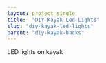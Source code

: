 ```yaml
---
layout: project_single
title:  "DIY Kayak Led Lights"
slug: "diy-kayak-led-lights"
parent: "diy-kayak-hacks"
---
```

LED lights on kayak